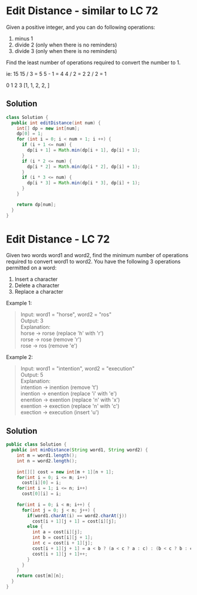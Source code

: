 # Edit Distance - similar to LC 72
Given a positive integer, and you can do following operations:
1. minus 1
2. divide 2 (only when there is no reminders)
3. divide 3 (only when there is no reminders)

Find the least number of operations required to convert the number to 1.

ie: 15
15 / 3 = 5
5 - 1 = 4
4 / 2 = 2
2 / 2 = 1

 0  1  2  3
[1, 1, 2, 2, ]
## Solution
```java
class Solution {
  public int editDistance(int num) {
    int[] dp = new int[num];
    dp[0] = 1;
    for (int i = 0; i < num + 1; i ++) {
      if (i + 1 <= num) {
        dp[i + 1] = Math.min(dp[i + 1], dp[i] + 1);
      }
      if (i * 2 <= num) {
        dp[i * 2] = Math.min(dp[i * 2], dp[i] + 1);
      }
      if (i * 3 <= num) {
        dp[i * 3] = Math.min(dp[i * 3], dp[i] + 1);
      }
    }

    return dp[num];
  }
}
```

# Edit Distance - LC 72
Given two words word1 and word2, find the minimum number of operations required to convert word1 to word2.
You have the following 3 operations permitted on a word:

1. Insert a character
2. Delete a character
3. Replace a character

Example 1:
>Input: word1 = "horse", word2 = "ros"\
>Output: 3\
>Explanation:\
>horse -> rorse (replace 'h' with 'r')\
>rorse -> rose (remove 'r')\
>rose -> ros (remove 'e')

Example 2:
>Input: word1 = "intention", word2 = "execution"\
>Output: 5\
>Explanation:\
>intention -> inention (remove 't')\
>inention -> enention (replace 'i' with 'e')\
>enention -> exention (replace 'n' with 'x')\
>exention -> exection (replace 'n' with 'c')\
>exection -> execution (insert 'u')


## Solution
```java
public class Solution {
  public int minDistance(String word1, String word2) {
    int m = word1.length();
    int n = word2.length();
    
    int[][] cost = new int[m + 1][n + 1];
    for(int i = 0; i <= m; i++)
      cost[i][0] = i;
    for(int i = 1; i <= n; i++)
      cost[0][i] = i;
    
    for(int i = 0; i < m; i++) {
      for(int j = 0; j < n; j++) {
        if(word1.charAt(i) == word2.charAt(j))
          cost[i + 1][j + 1] = cost[i][j];
        else {
          int a = cost[i][j];
          int b = cost[i][j + 1];
          int c = cost[i + 1][j];
          cost[i + 1][j + 1] = a < b ? (a < c ? a : c) : (b < c ? b : c);
          cost[i + 1][j + 1]++;
        }
      }
    }
    return cost[m][n];
  }
}
```

